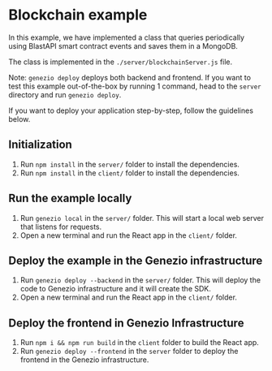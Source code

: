 # Blockchain example

In this example, we have implemented a class that queries periodically using BlastAPI smart contract events and saves them in a MongoDB.

The class is implemented in the `./server/blockchainServer.js` file.

Note: `genezio deploy` deploys both backend and frontend. If you want to test this example out-of-the-box by running 1 command, head to the `server` directory and run `genezio deploy`.

If you want to deploy your application step-by-step, follow the guidelines below.

## Initialization

1. Run `npm install` in the `server/` folder to install the dependencies.
2. Run `npm install` in the `client/` folder to install the dependencies.

## Run the example locally

1. Run `genezio local` in the `server/` folder. This will start a local web server that listens for requests.
2. Open a new terminal and run the React app in the `client/` folder.

## Deploy the example in the Genezio infrastructure

1. Run `genezio deploy --backend` in the `server/` folder. This will deploy the code to Genezio infrastructure and it will create the SDK.
2. Open a new terminal and run the React app in the `client/` folder.

## Deploy the frontend in Genezio Infrastructure
1. Run `npm i && npm run build` in the `client` folder to build the React app.
2. Run `genezio deploy --frontend` in the `server` folder to deploy the frontend in the Genezio infrastructure.
